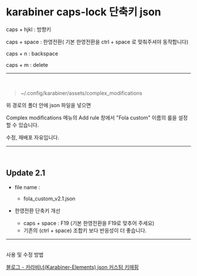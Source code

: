 # karabiner caps-lock 단축키 json

caps + hjkl : 방향키

caps + space : 한영전환( 기본 한영전환을 ctrl + space 로 맞춰주셔야 동작합니다)

caps + n : backspace

caps + m : delete

<hr>
<br>

> ~/.config/karabiner/assets/complex_modifications

위 경로의 폴더 안에 json 파일을 넣으면

Complex modifications 메뉴의 Add rule 창에서 "Fola custom" 이름의 룰을 설정 할 수 있습니다.

수정, 재배포 자유입니다.

<hr>
<br>

## Update 2.1
* file name : 
  * fola_custom_v2.1.json
  
* 한영전환 단축키 개선 
  * caps + space : F19 (기본 한영전환을 F19로 맞추어 주세요)
  * 기존의 (ctrl + space) 조합키 보다 반응성이 더 좋습니다.   

<hr>
<br>
사용 및 수정 방법

[블로그 - 카라비너(Karabiner-Elements) json 커스텀 키매핑](https://dpcalfola.tistory.com/entry/Karabiner-Elements-json-custom)
